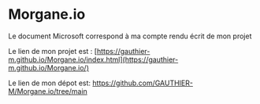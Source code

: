 # Morgane.io

Le document Microsoft correspond à ma compte rendu écrit de mon projet

Le lien de mon projet est : [https://gauthier-m.github.io/Morgane.io/index.html](https://gauthier-m.github.io/Morgane.io/)

Le lien de mon dépot est: https://github.com/GAUTHIER-M/Morgane.io/tree/main
